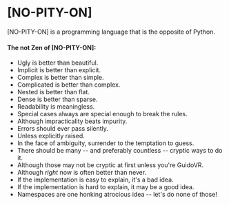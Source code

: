 # [NO-PITY-ON]
[NO-PITY-ON] is a programming language that is the opposite of Python.

#### The not Zen of [NO-PITY-ON]:

* Ugly is better than beautiful.
* Implicit is better than explicit.
* Complex is better than simple.
* Complicated is better than complex.
* Nested is better than flat.
* Dense is better than sparse.
* Readability is meaningless.
* Special cases always are special enough to break the rules.
* Although impracticality beats impurity.
* Errors should ever pass silently.
* Unless explicitly raised.
* In the face of ambiguity, surrender to the temptation to guess.
* There should be many -- and preferably countless -- cryptic ways to do it.
* Although those may not be cryptic at first unless you're GuidoVR.
* Although *right* now is often better than never.
* If the implementation is easy to explain, it's a bad idea.
* If the implementation is hard to explain, it may be a good idea.
* Namespaces are one honking atrocious idea -- let's do none of those!
